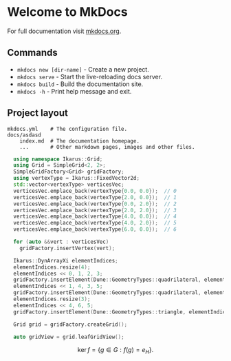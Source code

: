 # Welcome to MkDocs

For full documentation visit [mkdocs.org](https://www.mkdocs.org).

## Commands

* `mkdocs new [dir-name]` - Create a new project.
* `mkdocs serve` - Start the live-reloading docs server.
* `mkdocs build` - Build the documentation site.
* `mkdocs -h` - Print help message and exit.

## Project layout

    mkdocs.yml    # The configuration file.
    docs/asdasd
        index.md  # The documentation homepage.
        ...       # Other markdown pages, images and other files.


```cpp
  using namespace Ikarus::Grid;
  using Grid = SimpleGrid<2, 2>;
  SimpleGridFactory<Grid> gridFactory;
  using vertexType = Ikarus::FixedVector2d;
  std::vector<vertexType> verticesVec;
  verticesVec.emplace_back(vertexType{0.0, 0.0});  // 0
  verticesVec.emplace_back(vertexType{2.0, 0.0});  // 1
  verticesVec.emplace_back(vertexType{0.0, 2.0});  // 2
  verticesVec.emplace_back(vertexType{2.0, 2.0});  // 3
  verticesVec.emplace_back(vertexType{4.0, 0.0});  // 4
  verticesVec.emplace_back(vertexType{4.0, 2.0});  // 5
  verticesVec.emplace_back(vertexType{6.0, 0.0});  // 6

  for (auto &&vert : verticesVec)
    gridFactory.insertVertex(vert);

  Ikarus::DynArrayXi elementIndices;
  elementIndices.resize(4);
  elementIndices << 0, 1, 2, 3;
  gridFactory.insertElement(Dune::GeometryTypes::quadrilateral, elementIndices);
  elementIndices << 1, 4, 3, 5;
  gridFactory.insertElement(Dune::GeometryTypes::quadrilateral, elementIndices);
  elementIndices.resize(3);
  elementIndices << 4, 6, 5;
  gridFactory.insertElement(Dune::GeometryTypes::triangle, elementIndices);

  Grid grid = gridFactory.createGrid();

  auto gridView = grid.leafGridView();
```


$$
\operatorname{ker} f=\{g\in G:f(g)=e_{H}\}{\mbox{.}}
$$